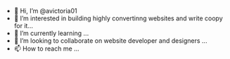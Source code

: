 - 👋 Hi, I’m @avictoria01
- 👀 I’m interested in building highly convertinng websites and write coopy for it...
- 🌱 I’m currently learning ...
- 💞️ I’m looking to collaborate on website developer and designers ...
- 📫 How to reach me ...

<!---
avictoria01/avictoria01 is a ✨ special ✨ repository because its `README.md` (this file) appears on your GitHub profile.
You can click the Preview link to take a look at your changes.
--->
